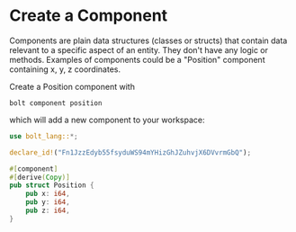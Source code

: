# Create a Component

Components are plain data structures (classes or structs) that contain data relevant to a specific aspect of an entity. They don't have any logic or methods. Examples of components could be a "Position" component containing x, y, z coordinates.

Create a Position component with

```
bolt component position
```

which will add a new component to your workspace:

```rust
use bolt_lang::*;

declare_id!("Fn1JzzEdyb55fsyduWS94mYHizGhJZuhvjX6DVvrmGbQ");

#[component]
#[derive(Copy)]
pub struct Position {
    pub x: i64,
    pub y: i64,
    pub z: i64,
}
```